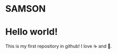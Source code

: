 # SAMSON
Hello world!
============
This is my first repository in github!
I love :coffee: and :pizza:.
